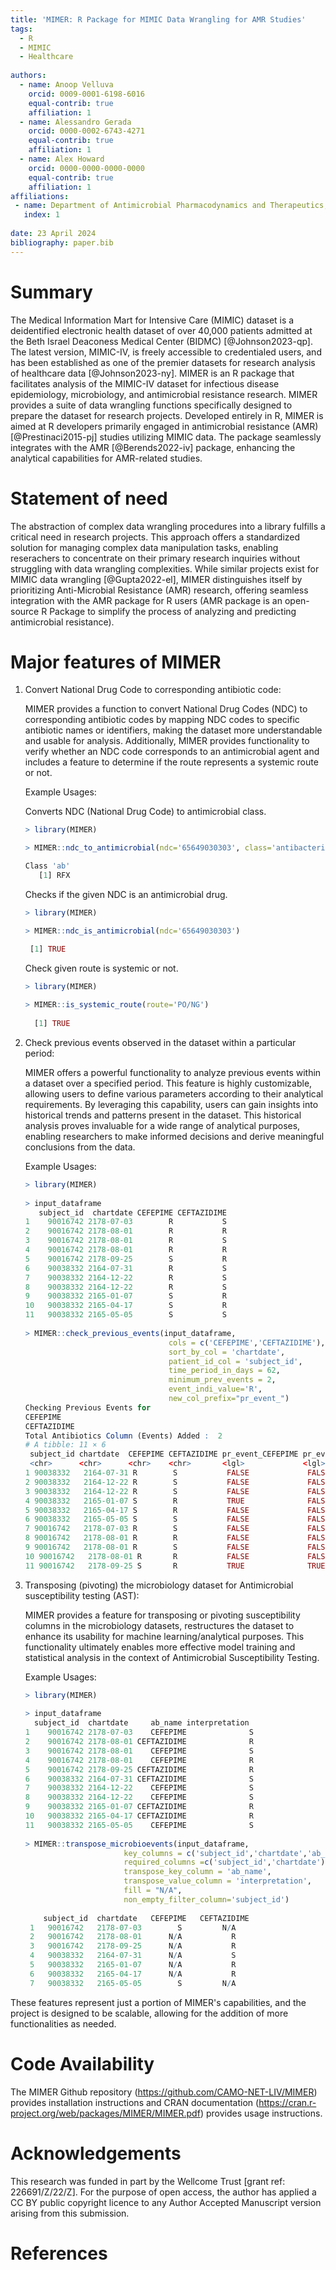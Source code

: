 ```yaml
---
title: 'MIMER: R Package for MIMIC Data Wrangling for AMR Studies'
tags:
  - R
  - MIMIC
  - Healthcare
  
authors:
  - name: Anoop Velluva
    orcid: 0009-0001-6198-6016
    equal-contrib: true
    affiliation: 1
  - name: Alessandro Gerada
    orcid: 0000-0002-6743-4271
    equal-contrib: true 
    affiliation: 1
  - name: Alex Howard
    orcid: 0000-0000-0000-0000
    equal-contrib: true
    affiliation: 1
affiliations:
 - name: Department of Antimicrobial Pharmacodynamics and Therapeutics, Institute of Systems, Molecular and Integrative Biology, University of Liverpool, Liverpool, United Kingdom
   index: 1
   
date: 23 April 2024
bibliography: paper.bib
---
```


# Summary

The Medical Information Mart for Intensive Care (MIMIC) dataset is a deidentified electronic health dataset of over 40,000 patients admitted at the Beth Israel Deaconess Medical Center (BIDMC) [@Johnson2023-qp]. The latest version, MIMIC-IV, is freely accessible to credentialed users, and has been established as one of the premier datasets for research analysis of healthcare data [@Johnson2023-ny]. MIMER is an R package that facilitates analysis of the MIMIC-IV dataset for infectious disease epidemiology, microbiology, and antimicrobial resistance research. MIMER provides a suite of data wrangling functions specifically designed to prepare the dataset for research projects. Developed entirely in R, MIMER is aimed at R developers primarily engaged in antimicrobial resistance (AMR) [@Prestinaci2015-pj] studies utilizing MIMIC data. The package seamlessly integrates with the AMR [@Berends2022-iv] package, enhancing the analytical capabilities for AMR-related studies.

# Statement of need

The abstraction of complex data wrangling procedures into a library fulfills a critical need in research projects. This approach offers a standardized solution for managing complex data manipulation tasks, enabling reserachers to concentrate on their primary research inquiries without struggling with data wrangling complexities. While similar projects exist for MIMIC data wrangling [@Gupta2022-el], MIMER distinguishes itself by prioritizing Anti-Microbial Resistance (AMR) research, offering seamless integration with the AMR package for R users (AMR package is an open-source R Package to simplify the process of analyzing and predicting antimicrobial resistance).

# Major features of MIMER

1.  Convert National Drug Code to corresponding antibiotic code:

    MIMER provides a function to convert National Drug Codes (NDC) to corresponding antibiotic codes by mapping NDC codes to specific antibiotic names or identifiers, making the dataset more understandable and usable for analysis. Additionally, MIMER provides functionality to verify whether an NDC code corresponds to an antimicrobial agent and includes a feature to determine if the route represents a systemic route or not.
    
     Example Usages:
     
     Converts NDC (National Drug Code) to antimicrobial class.
     
     ```r
     > library(MIMER)
     
     > MIMER::ndc_to_antimicrobial(ndc='65649030303', class='antibacterial')
     
     Class 'ab'
        [1] RFX
     ```

    Checks if the given NDC is an antimicrobial drug.
    
     ```r
     > library(MIMER)
     
     > MIMER::ndc_is_antimicrobial(ndc='65649030303')
     
      [1] TRUE
     ```
     
    Check given route is systemic or not.
      
      ```r
      > library(MIMER)
        
      > MIMER::is_systemic_route(route='PO/NG')
         
        [1] TRUE
      ```
    
    
2.  Check previous events observed in the dataset within a particular period:

    MIMER offers a powerful functionality to analyze previous events within a dataset over a specified period. This feature is highly customizable, allowing users to define various parameters according to their analytical requirements. By leveraging this capability, users can gain insights into historical trends and patterns present in the dataset. This historical analysis proves invaluable for a wide range of analytical purposes, enabling researchers to make informed decisions and derive meaningful conclusions from the data.
    
    Example Usages:
        
    ```r
    > library(MIMER)
      
    > input_dataframe
       subject_id  chartdate CEFEPIME CEFTAZIDIME
    1    90016742 2178-07-03        R           S
    2    90016742 2178-08-01        R           R
    3    90016742 2178-08-01        R           S
    4    90016742 2178-08-01        R           R
    5    90016742 2178-09-25        S           R
    6    90038332 2164-07-31        R           S
    7    90038332 2164-12-22        R           S
    8    90038332 2164-12-22        R           S
    9    90038332 2165-01-07        S           R
    10   90038332 2165-04-17        S           R
    11   90038332 2165-05-05        S           S
     
    > MIMER::check_previous_events(input_dataframe,
                                    cols = c('CEFEPIME','CEFTAZIDIME'),
                                    sort_by_col = 'chartdate',
                                    patient_id_col = 'subject_id',
                                    time_period_in_days = 62,
                                    minimum_prev_events = 2,
                                    event_indi_value='R', 
                                    new_col_prefix="pr_event_")
    Checking Previous Events for 
    CEFEPIME
    CEFTAZIDIME
    Total Antibiotics Column (Events) Added :  2
    # A tibble: 11 × 6
     subject_id chartdate  CEFEPIME CEFTAZIDIME pr_event_CEFEPIME pr_event_CEFTAZIDIME
     <chr>      <chr>      <chr>    <chr>       <lgl>             <lgl>               
    1 90038332   2164-07-31 R        S           FALSE             FALSE               
    2 90038332   2164-12-22 R        S           FALSE             FALSE               
    3 90038332   2164-12-22 R        S           FALSE             FALSE               
    4 90038332   2165-01-07 S        R           TRUE              FALSE               
    5 90038332   2165-04-17 S        R           FALSE             FALSE               
    6 90038332   2165-05-05 S        S           FALSE             FALSE               
    7 90016742   2178-07-03 R        S           FALSE             FALSE               
    8 90016742   2178-08-01 R        R           FALSE             FALSE               
    9 90016742   2178-08-01 R        S           FALSE             FALSE               
    10 90016742   2178-08-01 R       R           FALSE             FALSE               
    11 90016742   2178-09-25 S       R           TRUE              TRUE
    ```

3.  Transposing (pivoting) the microbiology dataset for Antimicrobial susceptibility testing (AST):

    MIMER provides a feature for transposing or pivoting susceptibility columns in the microbiology datasets, restructures the dataset to enhance its usability for machine learning/analytical purposes. This functionality ultimately enables more effective model training and statistical analysis in the context of Antimicrobial Susceptibility Testing.
    
    Example Usages:
    
     ```r
     > library(MIMER)
      
     > input_dataframe
       subject_id  chartdate     ab_name interpretation
    1    90016742 2178-07-03    CEFEPIME              S
    2    90016742 2178-08-01 CEFTAZIDIME              R
    3    90016742 2178-08-01    CEFEPIME              S
    4    90016742 2178-08-01    CEFEPIME              R
    5    90016742 2178-09-25 CEFTAZIDIME              R
    6    90038332 2164-07-31 CEFTAZIDIME              S
    7    90038332 2164-12-22    CEFEPIME              S
    8    90038332 2164-12-22    CEFEPIME              S
    9    90038332 2165-01-07 CEFTAZIDIME              R
    10   90038332 2165-04-17 CEFTAZIDIME              R
    11   90038332 2165-05-05    CEFEPIME              S
       
     > MIMER::transpose_microbioevents(input_dataframe, 
                           key_columns = c('subject_id','chartdate','ab_name'),
                           required_columns =c('subject_id','chartdate'),
                           transpose_key_column = 'ab_name',
                           transpose_value_column = 'interpretation',
                           fill = "N/A", 
                           non_empty_filter_column='subject_id')
                                       
         subject_id  chartdate   CEFEPIME   CEFTAZIDIME
      1   90016742   2178-07-03        S         N/A
      2   90016742   2178-08-01      N/A           R
      3   90016742   2178-09-25      N/A           R
      4   90038332   2164-07-31      N/A           S
      5   90038332   2165-01-07      N/A           R
      6   90038332   2165-04-17      N/A           R
      7   90038332   2165-05-05        S         N/A
      ```

These features represent just a portion of MIMER's capabilities, and the project is designed to be scalable, allowing for the addition of more functionalities as needed.

# Code Availability
 The MIMER Github repository (https://github.com/CAMO-NET-LIV/MIMER) provides installation instructions and CRAN documentation     (https://cran.r-project.org/web/packages/MIMER/MIMER.pdf) provides usage instructions.

# Acknowledgements

This research was funded in part by the Wellcome Trust [grant ref: 226691/Z/22/Z]. For the purpose of open access, the author has applied a CC BY public copyright licence to any Author Accepted Manuscript version arising from this submission.

# References
